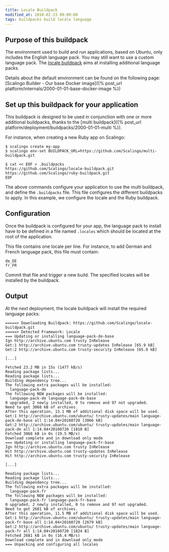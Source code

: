 ```yaml
---
title: Locale Buildpack
modified_at: 2018-02-23 00:00:00
tags: buildpacks build locale language
---
```


## Purpose of this buildpack

The environment used to build and run applications, based on Ubuntu, only
includes the English language pack. You may still want to use a custom language
pack. The [locale buildpack](https://github.com/Scalingo/locale-buildpack) aims
at installing additional language packs.

Details about the default environment can be found on the following page:
[Scalingo Builder - Our base Docker image]({% post_url
platform/internals/2000-01-01-base-docker-image %})

## Set up this buildpack for your application

This buildpack is designed to be used in conjunction with one or more additional
buildpacks, thanks to the [multi buildpack]({% post_url
platform/deployment/buildpacks/2000-01-01-multi %}).

For instance, when creating a new Ruby app on Scalingo:

```console
$ scalingo create my-app
$ scalingo env-set BUILDPACK_URL=https://github.com/Scalingo/multi-buildpack.git

$ cat << EOF > .buildpacks
https://github.com/Scalingo/locale-buildpack.git
https://github.com/Scalingo/ruby-buildpack.git
EOF
```

The above commands configure your application to use the multi buildpack, and
define the `.buildpacks` file. This file configures the different buildpacks to
apply. In this example, we configure the locale and the Ruby buildpack.

## Configuration

Once the buildpack is configured for your app, the language pack to install have to
be defined in a file named `.locales` which should be located at the root of the
application.

This file contains one locale per line. For instance, to add German and French
language pack, this file must contain:

```text
de_DE
fr_FR
```

Commit that file and trigger a new build. The specified locales will be
installed by the buildpack.

## Output

At the next deployment, the locale buildpack will install the required language
packs:

```text
=====> Downloading Buildpack: https://github.com/Scalingo/locale-buildpack.git
=====> Detected Framework: Locale
=== Updating or installing language-pack-de-base
Ign http://archive.ubuntu.com trusty InRelease
Get:1 http://archive.ubuntu.com trusty-updates InRelease [65.9 kB]
Get:2 http://archive.ubuntu.com trusty-security InRelease [65.9 kB]

[...]

Fetched 23.2 MB in 15s (1477 kB/s)
Reading package lists...
Reading package lists...
Building dependency tree...
The following extra packages will be installed:
  language-pack-de
The following NEW packages will be installed:
  language-pack-de language-pack-de-base
0 upgraded, 2 newly installed, 0 to remove and 97 not upgraded.
Need to get 3068 kB of archives.
After this operation, 13.1 MB of additional disk space will be used.
Get:1 http://archive.ubuntu.com/ubuntu/ trusty-updates/main language-pack-de-base all 1:14.04+20160720 [3066 kB]
Get:2 http://archive.ubuntu.com/ubuntu/ trusty-updates/main language-pack-de all 1:14.04+20160720 [1810 B]
Fetched 3068 kB in 0s (19.5 MB/s)
Download complete and in download only mode
=== Updating or installing language-pack-fr-base
Ign http://archive.ubuntu.com trusty InRelease
Hit http://archive.ubuntu.com trusty-updates InRelease
Hit http://archive.ubuntu.com trusty-security InRelease

[...]

Reading package lists...
Reading package lists...
Building dependency tree...
The following extra packages will be installed:
  language-pack-fr
The following NEW packages will be installed:
  language-pack-fr language-pack-fr-base
0 upgraded, 2 newly installed, 0 to remove and 97 not upgraded.
Need to get 2681 kB of archives.
After this operation, 11.5 MB of additional disk space will be used.
Get:1 http://archive.ubuntu.com/ubuntu/ trusty-updates/main language-pack-fr-base all 1:14.04+20160720 [2679 kB]
Get:2 http://archive.ubuntu.com/ubuntu/ trusty-updates/main language-pack-fr all 1:14.04+20160720 [1824 B]
Fetched 2681 kB in 0s (16.4 MB/s)
Download complete and in download only mode
=== Unpacking and configuring all locales
```
